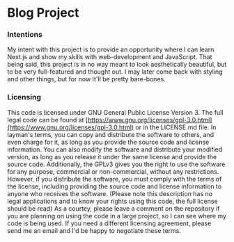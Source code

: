# Blog Project
### Intentions
My intent with this project is to provide an opportunity where I can learn Next.js and show my skills with web-development and JavaScript. That being said, this project is in no way meant to look aesthetically beautiful, but to be very full-featured and thought out. I may later come back with styling and other things, but for now It'll be pretty bare-bones.
### Licensing 
This code is licensed under GNU General Public License Version 3. The full legal code can be found at [https://www.gnu.org/licenses/gpl-3.0.html](https://www.gnu.org/licenses/gpl-3.0.html) or in the LICENSE.md file. In layman's terms, you can copy and distribute the software to others, and even charge for it, as long as you provide the source code and license information. You can also modify the software and distribute your modified version, as long as you release it under the same license and provide the source code. Additionally, the GPLv3 gives you the right to use the software for any purpose, commercial or non-commercial, without any restrictions. However, if you distribute the software, you must comply with the terms of the license, including providing the source code and license information to anyone who receives the software. (Please note this description has no legal applications and to know your rights using this code, the full license should be read) As a courtey, please leave a comment on the repository if you are planning on using the code in a large project, so I can see where my code is being used. If you need a different licensing agreement, please send me an email and I'd be happy to negotiate these terms. 

